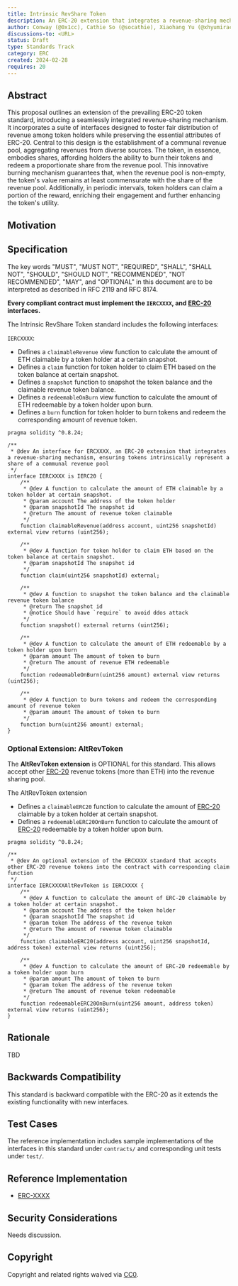 ```yaml
---
title: Intrinsic RevShare Token
description: An ERC-20 extension that integrates a revenue-sharing mechanism, ensuring tokens intrinsically represent a share of a communal revenue pool
author: Conway (@0x1cc), Cathie So (@socathie), Xiaohang Yu (@xhyumiracle), Suning Yao (@fewwwww), Kartin <kartin@hyperoracle.io>
discussions-to: <URL>
status: Draft
type: Standards Track
category: ERC
created: 2024-02-28
requires: 20
---
```


## Abstract

This proposal outlines an extension of the prevailing ERC-20 token standard, introducing a seamlessly integrated revenue-sharing mechanism. It incorporates a suite of interfaces designed to foster fair distribution of revenue among token holders while preserving the essential attributes of ERC-20. Central to this design is the establishment of a communal revenue pool, aggregating revenues from diverse sources. The token, in essence, embodies shares, affording holders the ability to burn their tokens and redeem a proportionate share from the revenue pool. This innovative burning mechanism guarantees that, when the revenue pool is non-empty, the token's value remains at least commensurate with the share of the revenue pool. Additionally, in periodic intervals, token holders can claim a portion of the reward, enriching their engagement and further enhancing the token's utility.

## Motivation

<!--
  This section is optional.

  The motivation section should include a description of any nontrivial problems the EIP solves. It should not describe how the EIP solves those problems, unless it is not immediately obvious. It should not describe why the EIP should be made into a standard, unless it is not immediately obvious.

  With a few exceptions, external links are not allowed. If you feel that a particular resource would demonstrate a compelling case for your EIP, then save it as a printer-friendly PDF, put it in the assets folder, and link to that copy.

  TODO: Remove this comment before submitting
-->

## Specification

The key words "MUST", "MUST NOT", "REQUIRED", "SHALL", "SHALL NOT", "SHOULD", "SHOULD NOT", "RECOMMENDED", "NOT RECOMMENDED", "MAY", and "OPTIONAL" in this document are to be interpreted as described in RFC 2119 and RFC 8174.

**Every compliant contract must implement the `IERCXXXX`, and [ERC-20](./eip-20.md) interfaces.**

The Intrinsic RevShare Token standard includes the following interfaces:

`IERCXXXX`:
- Defines a `claimableRevenue` view function to calculate the amount of ETH claimable by a token holder at a certain snapshot.
- Defines a `claim` function for token holder to claim ETH based on the token balance at certain snapshot.
- Defines a `snapshot` function to snapshot the token balance and the claimable revenue token balance.
- Defines a `redeemableOnBurn` view function to calculate the amount of ETH redeemable by a token holder upon burn.
- Defines a `burn` function for token holder to burn tokens and redeem the corresponding amount of revenue token.

```solidity
pragma solidity ^0.8.24;

/**
 * @dev An interface for ERCXXXX, an ERC-20 extension that integrates a revenue-sharing mechanism, ensuring tokens intrinsically represent a share of a communal revenue pool
 */
interface IERCXXXX is IERC20 {
    /**
     * @dev A function to calculate the amount of ETH claimable by a token holder at certain snapshot.
     * @param account The address of the token holder
     * @param snapshotId The snapshot id
     * @return The amount of revenue token claimable
     */
    function claimableRevenue(address account, uint256 snapshotId) external view returns (uint256);

    /**
     * @dev A function for token holder to claim ETH based on the token balance at certain snapshot.
     * @param snapshotId The snapshot id
     */
    function claim(uint256 snapshotId) external;

    /**
     * @dev A function to snapshot the token balance and the claimable revenue token balance
     * @return The snapshot id
     * @notice Should have `require` to avoid ddos attack
     */
    function snapshot() external returns (uint256);

    /**
     * @dev A function to calculate the amount of ETH redeemable by a token holder upon burn
     * @param amount The amount of token to burn
     * @return The amount of revenue ETH redeemable
     */
    function redeemableOnBurn(uint256 amount) external view returns (uint256);

    /**
     * @dev A function to burn tokens and redeem the corresponding amount of revenue token
     * @param amount The amount of token to burn
     */
    function burn(uint256 amount) external;
}
```

### Optional Extension: AltRevToken

The **AltRevToken extension** is OPTIONAL for this standard. This allows accept other [ERC-20](./eip-20.md) revenue tokens (more than ETH) into the revenue sharing pool.

The AltRevToken extension
- Defines a `claimableERC20` function to calculate the amount of [ERC-20](./eip-20.md) claimable by a token holder at certain snapshot.
- Defines a `redeemableERC20OnBurn` function to calculate the amount of [ERC-20](./eip-20.md) redeemable by a token holder upon burn.

```solidity
pragma solidity ^0.8.24;

/**
 * @dev An optional extension of the ERCXXXX standard that accepts other ERC-20 revenue tokens into the contract with corresponding claim function
 */
interface IERCXXXXAltRevToken is IERCXXXX {
    /**
     * @dev A function to calculate the amount of ERC-20 claimable by a token holder at certain snapshot.
     * @param account The address of the token holder
     * @param snapshotId The snapshot id
     * @param token The address of the revenue token
     * @return The amount of revenue token claimable
     */
    function claimableERC20(address account, uint256 snapshotId, address token) external view returns (uint256);

    /**
     * @dev A function to calculate the amount of ERC-20 redeemable by a token holder upon burn
     * @param amount The amount of token to burn
     * @param token The address of the revenue token
     * @return The amount of revenue token redeemable
     */
    function redeemableERC20OnBurn(uint256 amount, address token) external view returns (uint256);
}
```

## Rationale

<!--
  The rationale fleshes out the specification by describing what motivated the design and why particular design decisions were made. It should describe alternate designs that were considered and related work, e.g. how the feature is supported in other languages.

  The current placeholder is acceptable for a draft.

  TODO: Remove this comment before submitting
-->

TBD

## Backwards Compatibility

This standard is backward compatible with the ERC-20 as it extends the existing functionality with new interfaces.

## Test Cases

The reference implementation includes sample implementations of the interfaces in this standard under `contracts/` and corresponding unit tests under `test/`.

## Reference Implementation

* [ERC-XXXX](../assets/eip-XXXX/contracts/ERCXXXX.sol)

## Security Considerations

<!--
  All EIPs must contain a section that discusses the security implications/considerations relevant to the proposed change. Include information that might be important for security discussions, surfaces risks and can be used throughout the life cycle of the proposal. For example, include security-relevant design decisions, concerns, important discussions, implementation-specific guidance and pitfalls, an outline of threats and risks and how they are being addressed. EIP submissions missing the "Security Considerations" section will be rejected. An EIP cannot proceed to status "Final" without a Security Considerations discussion deemed sufficient by the reviewers.

  The current placeholder is acceptable for a draft.

  TODO: Remove this comment before submitting
-->

Needs discussion.

## Copyright

Copyright and related rights waived via [CC0](../LICENSE.md).
